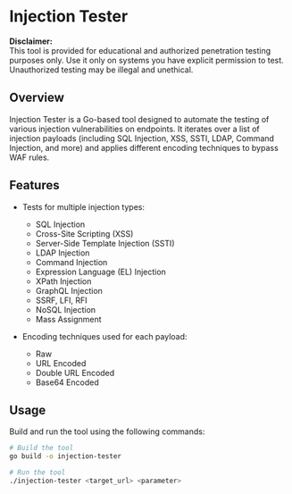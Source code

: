 # Injection Tester

**Disclaimer:**  
This tool is provided for educational and authorized penetration testing purposes only. Use it only on systems you have explicit permission to test. Unauthorized testing may be illegal and unethical.

## Overview

Injection Tester is a Go-based tool designed to automate the testing of various injection vulnerabilities on endpoints. It iterates over a list of injection payloads (including SQL Injection, XSS, SSTI, LDAP, Command Injection, and more) and applies different encoding techniques to bypass WAF rules.

## Features

- Tests for multiple injection types:
  - SQL Injection
  - Cross-Site Scripting (XSS)
  - Server-Side Template Injection (SSTI)
  - LDAP Injection
  - Command Injection
  - Expression Language (EL) Injection
  - XPath Injection
  - GraphQL Injection
  - SSRF, LFI, RFI
  - NoSQL Injection
  - Mass Assignment

- Encoding techniques used for each payload:
  - Raw
  - URL Encoded
  - Double URL Encoded
  - Base64 Encoded

## Usage

Build and run the tool using the following commands:

```bash
# Build the tool
go build -o injection-tester

# Run the tool
./injection-tester <target_url> <parameter>
